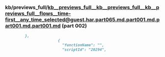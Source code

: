 ### kb/previews_full/kb__previews_full__kb__previews_full__kb__previews_full__flows__time-first__any_time_selected@guest.har.part065.md.part001.md.part001.md.part001.md (part 002)

```md
         },
                        {
                          "functionName": "",
                          "scriptId": "20294",
                          
```

```
